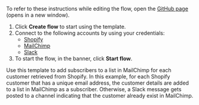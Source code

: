 To refer to these instructions while editing the flow, open the [GitHub page](https://github.com/ot4i/app-connect-templates/tree/master/resources/markdown/Add%20a%20subscriber%20to%20a%20list%20in%20MailChimp%20for%20each%20other%20customer%20retrieved%20from%20Shopify_instructions.md) (opens in a new window).

1. Click **Create flow** to start using the template.
2. Connect to the following accounts by using your credentials:
   - [Shopify](https://www.ibm.com/docs/en/app-connect/containers_cd?topic=apps-shopify)
   - [MailChimp](https://www.ibm.com/docs/en/app-connect/containers_cd?topic=apps-mailchimp)
   - [Slack](https://www.ibm.com/docs/en/app-connect/containers_cd?topic=apps-slack)
3. To start the flow, in the banner, click **Start flow**.


Use this template to add subscribers to a list in MailChimp for each customer retrieved from Shopify.  In this example, for each Shopify customer that has a unique email address, the customer details are added to a list in MailChimp as a subscriber. Otherwise, a Slack message gets posted to a channel indicating that the customer already exist in MailChimp.






